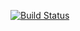 [![Build Status](https://travis-ci.org/RogerJRodriguez/TravisCI.svg?branch=master)](https://travis-ci.org/RogerJRodriguez/TravisCI)
